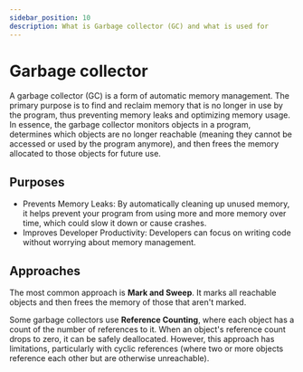 ```yaml
---
sidebar_position: 10
description: What is Garbage collector (GC) and what is used for
---
```


# Garbage collector

A garbage collector (GC) is a form of automatic memory management. The primary
purpose is to find and reclaim memory that is no longer in use by the program,
thus preventing memory leaks and optimizing memory usage. In essence, the
garbage collector monitors objects in a program, determines which objects are no
longer reachable (meaning they cannot be accessed or used by the program
anymore), and then frees the memory allocated to those objects for future use.

## Purposes

- Prevents Memory Leaks: By automatically cleaning up unused memory, it helps
  prevent your program from using more and more memory over time, which could
  slow it down or cause crashes.
- Improves Developer Productivity: Developers can focus on writing code without
  worrying about memory management.

## Approaches

The most common approach is **Mark and Sweep**. It marks all reachable objects
and then frees the memory of those that aren't marked.

Some garbage collectors use **Reference Counting**, where each object has a
count of the number of references to it. When an object's reference count drops
to zero, it can be safely deallocated. However, this approach has limitations,
particularly with cyclic references (where two or more objects reference each
other but are otherwise unreachable).
